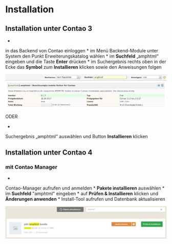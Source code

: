 # Installation

## Installation unter Contao 3

* 
in das Backend von Contao einloggen
* 
im Menü Backend-Module unter System den Punkt Erweiterungskatalog wählen
* 
im **Suchfeld** „amphtml“ eingeben und die Taste **Enter** drücken
* 
im Suchergebnis rechts oben in der Ecke das **Symbol** zum **Installieren** klicken sowie den Anweisungen folgen

![](installation-contao-3.png)

ODER

* 
Suchergebnis „amphtml“ auswählen und Button **Installieren** klicken

## Installation unter Contao 4

### mit Contao Manager

* 
Contao-Manager aufrufen und anmelden
* 
**Pakete installieren** auswählen
* 
im **Suchfeld** "amphtml" eingeben
* 
auf **Prüfen & Installieren** klicken und **Änderungen anwenden**
* 
Install-Tool aufrufen und Datenbank aktualisieren

![](installation-contao-4.png)